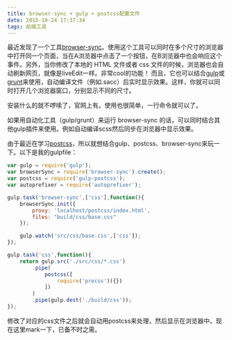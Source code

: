 ```yaml
---
title: browser-sync + gulp + postcss配置文件
date: 2015-10-24 17:37:34
tags: 前端工具
---
```


最近发现了一个工具[browser-sync](http://www.browsersync.io/)。使用这个工具可以同时在多个尺寸的浏览器中打开同一个页面，当在A浏览器中点击了一个按钮，在B浏览器中也会响应这个事件。另外，当你修改了本地的 HTML 文件或者 css 文件的时候，浏览器也会自动刷新网页，就像是liveEdit一样。非常cool的功能！
而且，它也可以结合[gulp](http://gulpjs.com/)或[grunt](http://gruntjs.com/)来使用，自动编译文件（例如.sacc）后实时显示效果。这样，你就可以同时打开几个浏览器窗口，分别显示不同的尺寸。

<!-- more -->

安装什么的就不啰嗦了，官网上有。使用也很简单，一行命令就可以了。

如果用自动化工具（gulp/grunt）来运行 browser-sync 的话，可以同时结合其他gulp插件来使用。例如自动编译scss然后同步在浏览器中显示效果。

由于最近在学习[postcss](https://github.com/postcss/postcss)，所以就想结合gulp、postcss、browser-sync来玩一下。以下是我的gulpfile：
```javascript
var gulp = require('gulp');
var browserSync = require('browser-sync').create();
var postcss = require('gulp-postcss');
var autoprefixer = require('autoprefixer');

gulp.task('browser-sync',['css'],function(){
	browserSync.init({
		proxy: 'localhost/postcss/index.html',
		files: "build/css/base.css"
	});

	gulp.watch('src/css/base.css',['css']);
});

gulp.task('css',function(){
	return gulp.src('./src/css/*.css')
		.pipe(
			postcss([
				require('precss')({})
			])
		)
		.pipe(gulp.dest('./build/css'));
});
```

修改了对应的css文件之后就会自动用postcss来处理，然后显示在浏览器中。现在这里mark一下，已备不时之需。